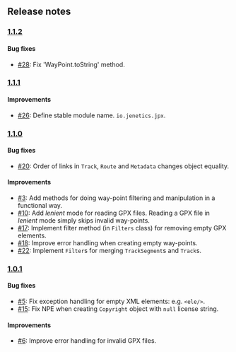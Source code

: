## Release notes

### [1.1.2](https://github.com/jenetics/jpx/releases/tag/v1.1.2)

#### Bug fixes
* [#28](https://github.com/jenetics/jpx/issues/28): Fix 'WayPoint.toString' method.

### [1.1.1](https://github.com/jenetics/jpx/releases/tag/v1.1.1)

#### Improvements
* [#26](https://github.com/jenetics/jpx/issues/26): Define stable module name. `io.jenetics.jpx`.

### [1.1.0](https://github.com/jenetics/jpx/releases/tag/v1.1.0)

#### Bug fixes
* [#20](https://github.com/jenetics/jpx/issues/20): Order of links in `Track`, `Route` and `Metadata` changes object equality.

#### Improvements
* [#3](https://github.com/jenetics/jpx/issues/3): Add methods for doing way-point filtering and manipulation in a functional way.
* [#10](https://github.com/jenetics/jpx/issues/10): Add *lenient* mode for reading GPX files. Reading a GPX file in *lenient* mode simply skips invalid way-points.
* [#17](https://github.com/jenetics/jpx/issues/17): Implement filter method (in `Filters` class) for removing empty GPX elements.
* [#18](https://github.com/jenetics/jpx/issues/18): Improve error handling when creating empty way-points.
* [#22](https://github.com/jenetics/jpx/issues/22): Implement `Filter`s for merging `TrackSegment`s and `Track`s.

### [1.0.1](https://github.com/jenetics/jpx/releases/tag/v1.0.1)

#### Bug fixes
* [#5](https://github.com/jenetics/jpx/issues/5): Fix exception handling for empty XML elements: e.g. `<ele/>`.
* [#15](https://github.com/jenetics/jpx/issues/15): Fix NPE when creating `Copyright` object with `null` license string.

#### Improvements
* [#6](https://github.com/jenetics/jpx/issues/6): Improve error handling for invalid GPX files.
